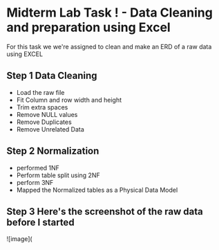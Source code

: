# Midterm Lab Task ! - Data Cleaning and preparation using Excel
For this task we we're assigned to clean and make an ERD of a raw data using EXCEL
## Step 1 Data Cleaning 
- Load the raw file
- Fit Column and row width and height
- Trim extra spaces
- Remove NULL values
- Remove Duplicates
- Remove Unrelated Data
## Step 2 Normalization
- performed 1NF
- Perform table split using 2NF
- perform 3NF
- Mapped the Normalized tables as a Physical Data Model
## Step 3 Here's the screenshot of the raw data before I started 

![image](
